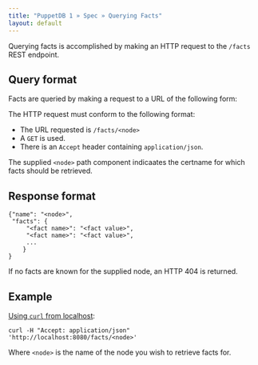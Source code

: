 ```yaml
---
title: "PuppetDB 1 » Spec » Querying Facts"
layout: default
---
```



Querying facts is accomplished by making an HTTP request to the
`/facts` REST endpoint.

## Query format

Facts are queried by making a request to a URL of the following form:

The HTTP request must conform to the following format:

* The URL requested is `/facts/<node>`
* A `GET` is used.
* There is an `Accept` header containing `application/json`.

The supplied `<node>` path component indicaates the certname for which
facts should be retrieved.

## Response format

    {"name": "<node>",
     "facts": {
         "<fact name>": "<fact value>",
         "<fact name>": "<fact value>",
         ...
        }
    }

If no facts are known for the supplied node, an HTTP 404 is returned.

## Example

[Using `curl` from localhost](./spec_curl.html#using-curl-from-localhost-non-sslhttp):

    curl -H "Accept: application/json" 'http://localhost:8080/facts/<node>'

Where `<node>` is the name of the node you wish to retrieve facts for.
